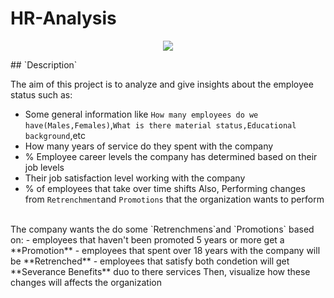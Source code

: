 # HR-Analysis
<p align="center">
  <img src="https://netchex.com/wp-content/uploads/2022/12/HR-Analytics-768x512.png" />
  </p>
## `Description`

The aim of this project is to analyze and give insights about the employee status such as:
- Some general information like `How many employees do we have(Males,Females)`,`What is there material status,Educational background`,etc
- How many years of service do they spent with the company
- % Employee career levels the company has determined based on their job levels
- Their job satisfaction level working with the company
- % of employees that take over time shifts
Also, Performing changes from `Retrenchment`and `Promotions` that the organization wants to perform 
<br>
The company wants the do some `Retrenchmens`and `Promotions` based on:
- employees that haven't been promoted 5 years or more get a **Promotion**
- employees that spent over 18 years with the company will be **Retrenched** 
- employees that satisfy both condetion will get **Severance Benefits** duo to there services 
Then, visualize how these changes will affects the organization 
